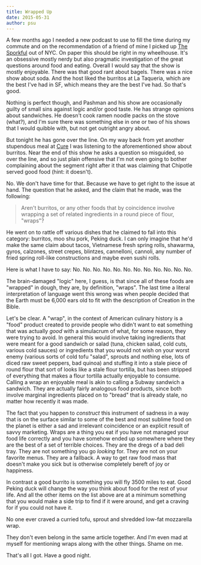```yaml
---
title: Wrapped Up
date: 2015-05-31
author: psu
---
```


A few months ago I needed a new podcast to use to fill the time during my commute and on the recommendation of a friend of mine I picked up <a href="http://www.sporkful.com">The Sporkful</a> out of NYC. On paper this should be right in my wheelhouse. It's an obsessive mostly nerdy but also pragmatic investigation of the great questions around food and eating. Overall I would say that the show is mostly enjoyable. There was that good rant about bagels. There was a nice show about soda. And the host liked the burritos at La Taqueria, which are the best I've had in SF, which means they are the best I've had. So that's good.

Nothing is perfect though, and Pashman and his show are occasionally guilty of small sins against logic and/or good taste. He has strange opinions about sandwiches. He doesn't cook ramen noodle packs on the stove (what?), and I'm sure there was something else in one or two of his shows that I would quibble with, but not get outright angry about.

But tonight he has gone over the line. On my way back from yet another stupendous meal at <a href="http://www.curepittsburgh.com">Cure</a> I was listening to the aforementioned show about burritos. Near the end of this show he asks a question so misguided, so over the line, and so just plain offensive that I'm not even going to bother complaining about the segment right after it that was claiming that Chipotle served good food (hint: it doesn't).

No. We don't have time for that. Because we have to get right to the issue at hand. The question that he asked, and the claim that he made, was the following:

> Aren't burritos, or any other foods that by coincidence involve wrapping a set of related ingredients in a round piece of flour, "wraps"?

He went on to rattle off various dishes that he claimed to fall into this category: burritos, moo shu pork, Peking duck. I can only imagine that he'd make the same claim about tacos, Vietnamese fresh spring rolls, shawarma, gyros, calzones, street crepes, blintzes, cannelloni, cannoli, any number of fried spring roll-like constructions and maybe even sushi rolls.

Here is what I have to say: No. No. No. No. No. No. No. No. No. No. No. No.

The brain-damaged "logic" here, I guess, is that since all of these foods are "wrapped" in dough, they are, by definition, "wraps". The last time a literal interpretation of language went this wrong was when people decided that the Earth must be 6,000 ears old to fit with the description of Creation in the Bible.

Let's be clear. A "wrap", in the context of American culinary history is a "food" product created to provide people who didn't want to eat something that was actually *good* with a simulacrum of what, for some reason, they were trying to avoid. In general this would involve taking ingredients that were meant for a good sandwich or salad (tuna, chicken salad, cold cuts, various cold sauces) or ingredients that you would not wish on your worst enemy (various sorts of cold tofu "salad", sprouts and nothing else, lots of diced raw sweet peppers, bad quinoa) and stuffing it into a stale piece of round flour that sort of looks like a stale flour tortilla, but has been stripped of everything that makes a flour tortilla actually enjoyable to consume. Calling a wrap an enjoyable meal is akin to calling a Subway sandwich a sandwich. They are actually fairly analogous food products, since both involve marginal ingredients placed on to "bread" that is already stale, no matter how recently it was made.

The fact that you happen to *construct* this instrument of sadness in a way that is on the surface similar to some of the best and most sublime food on the planet is either a sad and irrelevant coincidence or an explicit result of savvy marketing. Wraps are a thing you eat if you have not managed your food life correctly and you have somehow ended up somewhere where they are the best of a set of terrible choices. They are the dregs of a bad deli tray. They are not something you go *looking* for. They are not on your favorite menus. They are a fallback. A way to get raw food mass that doesn't make you sick but is otherwise completely bereft of joy or happiness.

In contrast a good burrito is something you will fly 3500 miles to eat. Good Peking duck will change the way you think about food for the rest of your life. And all the other items on the list above are at a minimum something that you would make a side trip to find if it were around, and get a craving for if you could not have it.

No one ever craved a curried tofu, sprout and shredded low-fat mozzarella wrap.

They don't even belong in the same article together. And I'm even mad at myself for mentioning wraps along with the other things. Shame on me.

That's all I got. Have a good night.
